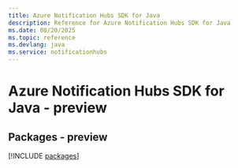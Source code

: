 ```yaml
---
title: Azure Notification Hubs SDK for Java
description: Reference for Azure Notification Hubs SDK for Java
ms.date: 08/20/2025
ms.topic: reference
ms.devlang: java
ms.service: notificationhubs
---
```

# Azure Notification Hubs SDK for Java - preview
## Packages - preview
[!INCLUDE [packages](notification-hubs-index.md)]